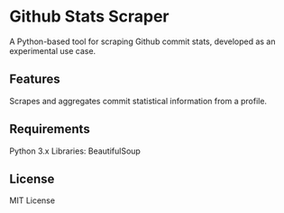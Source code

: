# Github Stats Scraper

A Python-based tool for scraping Github commit stats, developed as an experimental use case.

## Features
Scrapes and aggregates commit statistical information from a profile.

## Requirements
Python 3.x
Libraries: BeautifulSoup

## License
MIT License